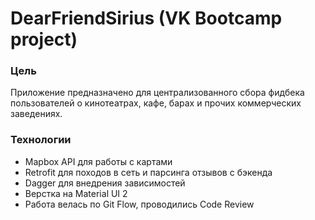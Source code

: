 # DearFriendSirius (VK Bootcamp project)
### Цель
Приложение предназначено для централизованного сбора фидбека пользователей о кинотеатрах, кафе, барах и прочих коммерческих заведениях.
### Технологии
- Mapbox API для работы с картами
- Retrofit для походов в сеть и парсинга отзывов с бэкенда
- Dagger для внедрения зависимостей
- Верстка на Material UI 2
- Работа велась по Git Flow, проводились Code Review
